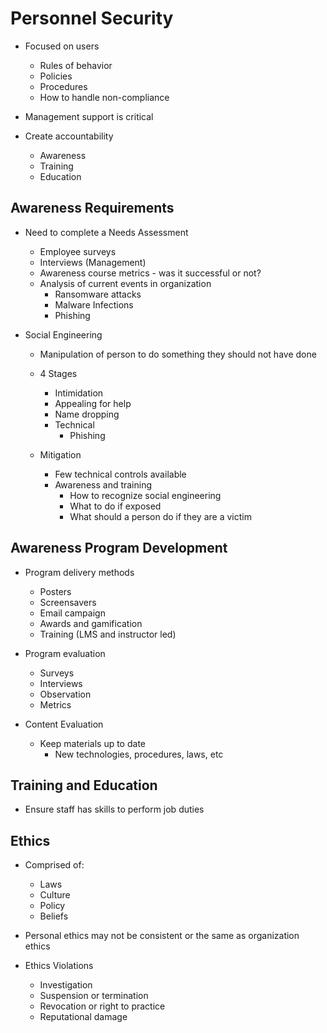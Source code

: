# Personnel Security

- Focused on users
    - Rules of behavior
    - Policies
    - Procedures
    - How to handle non-compliance

- Management support is critical

- Create accountability
    - Awareness
    - Training
    - Education

## Awareness Requirements

- Need to complete a Needs Assessment
    - Employee surveys
    - Interviews (Management)
    - Awareness course metrics - was it successful or not?
    - Analysis of current events in organization
        - Ransomware attacks
        - Malware Infections
        - Phishing

- Social Engineering
    - Manipulation of person to do something they should not have done
    - 4 Stages
        - Intimidation
        - Appealing for help
        - Name dropping
        - Technical
            - Phishing

    - Mitigation
        - Few technical controls available
        - Awareness and training
            - How to recognize social engineering
            - What to do if exposed
            - What should a person do if they are a victim

## Awareness Program Development

- Program delivery methods
    - Posters 
    - Screensavers
    - Email campaign
    - Awards and gamification
    - Training (LMS and instructor led)

- Program evaluation
    - Surveys
    - Interviews
    - Observation
    - Metrics

- Content Evaluation
    - Keep materials up to date
        - New technologies, procedures, laws, etc

## Training and Education

- Ensure staff has skills to perform job duties

## Ethics

- Comprised of:
    - Laws
    - Culture
    - Policy
    - Beliefs

- Personal ethics may not be consistent or the same as organization ethics

- Ethics Violations
    - Investigation
    - Suspension or termination
    - Revocation or right to practice
    - Reputational damage

